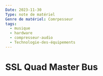 ```yaml
---
Date: 2023-11-30
Type: note de matériel
Genre de matériel: Comrpesseur
tags:
  - musique
  - hardware
  - compresseur-audio
  - Technologie-des-équipements
---
```

# SSL Quad Master Bus
